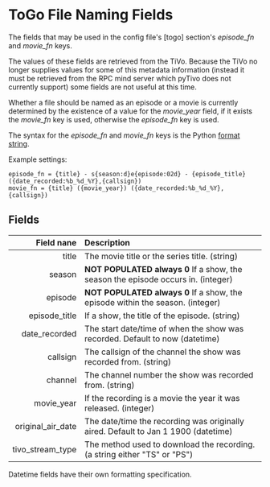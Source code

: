 # ToGo File Naming Fields #

The fields that may be used in the config file's [togo] section's *episode_fn* and *movie_fn* keys.

The values of these fields are retrieved from the TiVo. Because the TiVo no
longer supplies values for some of this metadata information (instead it
must be retrieved from the RPC mind server which pyTivo does not currently
support) some fields are not useful at this time.

Whether a file should be named as an episode or a movie is currently determined
by the existence of a value for the *movie_year* field, if it exists the
*movie_fn* key is used, otherwise the *episode_fn* key is used.

The syntax for the *episode_fn* and *movie_fn* keys is the Python [format string][pythonFormatStr].

Example settings:

```
episode_fn = {title} - s{season:d}e{episode:02d} - {episode_title} ({date_recorded:%b_%d_%Y},{callsign})
movie_fn = {title} ({movie_year}) ({date_recorded:%b_%d_%Y},{callsign})
```

## Fields ##

| Field nane       | Description |
| ---------------: | :---------- |
title              | The movie title or the series title. (string)
season             | **NOT POPULATED always 0** If a show, the season the episode occurs in. (integer)
episode            | **NOT POPULATED always 0** If a show, the episode within the season. (integer)
episode_title      | If a show, the title of the episode. (string)
date_recorded      | The start date/time of when the show was recorded. Default to now (datetime)
callsign           | The callsign of the channel the show was recorded from. (string)
channel            | The channel number the show was recorded from. (string)
movie_year         | If the recording is a movie the year it was released. (integer)
original_air_date  | The date/time the recording was originally aired. Default to Jan 1 1900 (datetime)
tivo_stream_type   | The method used to download the recording. (a string either "TS" or "PS")

Datetime fields have their own formatting specification.

[pythonFormatStr]: <>